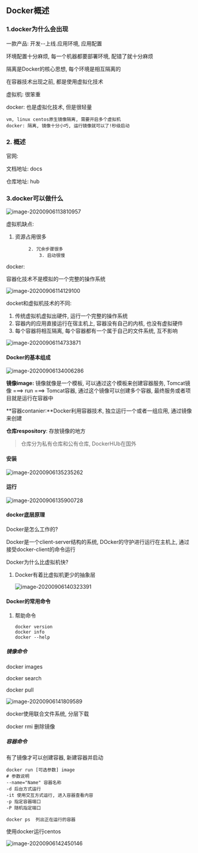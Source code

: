 ## Docker概述

### 1.docker为什么会出现

一款产品: 开发--上线.应用环境, 应用配置

环境配置十分麻烦, 每一个机器都要部署环境, 配错了就十分麻烦

隔离是Docker的核心思想, 每个环境是相互隔离的



在容器技术出现之前, 都是使用虚拟化技术

虚拟机: 很笨重

docker: 也是虚拟化技术, 但是很轻量

```
vm, linux centos原生镜像隔离, 需要开启多个虚拟机
docker: 隔离, 镜像十分小巧, 运行镜像就可以了!秒级启动
```



### 2. 概述

官网:

文档地址: docs

仓库地址: hub



### 3.docker可以做什么

![image-20200906113810957](E:\learningNotes\Docker\pic\image-20200906113810957.png)

虚拟机缺点:

1. 资源占用很多

			2. 冗余步骤很多
      			3. 启动很慢



docker:

容器化技术不是模拟的一个完整的操作系统

![image-20200906114129100](E:\learningNotes\Docker\pic\image-20200906114129100.png)

docket和虚拟机技术的不同:

1. 传统虚拟机虚拟出硬件, 运行一个完整的操作系统
2. 容器内的应用直接运行在宿主机上, 容器没有自己的内核, 也没有虚拟硬件
3. 每个容器将相互隔离, 每个容器都有一个属于自己的文件系统, 互不影响



![image-20200906114733871](E:\learningNotes\Docker\pic\image-20200906114733871.png)



#### Docker的基本组成

![image-20200906134006286](E:\learningNotes\Docker\pic\image-20200906134006286.png)

**镜像image:** 镜像就像是一个模板, 可以通过这个模板来创建容器服务, Tomcat镜像 ===> run  ===> Tomcat容器, 通过这个镜像可以创建多个容器, 最终服务或者项目就是运行在容器中

**容器contanier:**Docker利用容器技术, 独立运行一个或者一组应用, 通过镜像来创建

**仓库respository**: 存放镜像的地方

> 仓库分为私有仓库和公有仓库, DockerHUb在国外



#### 安装

![image-20200906135235262](E:\learningNotes\Docker\pic\image-20200906135235262.png)



#### 运行

![image-20200906135900728](E:\learningNotes\Docker\pic\image-20200906135900728.png)



#### docker底层原理

Docker是怎么工作的?

Docker是一个client-server结构的系统, DOcker的守护进行运行在主机上, 通过接受docker-client的命令运行



Docker为什么比虚拟机快?

1. Docker有着比虚拟机更少的抽象层

   ![image-20200906140323391](E:\learningNotes\Docker\pic\image-20200906140323391.png)



#### Docker的常用命令

1. 帮助命令

   ```
   docker version
   docker info
   docker --help
   ```



##### 镜像命令

docker images

docker search

docker pull

![image-20200906141809589](E:\learningNotes\Docker\pic\image-20200906141809589.png)

docker使用联合文件系统, 分层下载

docker rmi 删除镜像

##### 容器命令

有了镜像才可以创建容器, 新建容器并启动

```shell
docker run [可选参数] image
# 参数说明
--name="Name" 容器名称
-d 后台方式运行
-it 使用交互方式运行, 进入容器查看内容
-p 指定容器端口
-P 随机指定端口

docker ps  列出正在运行的容器
```

使用docker运行centos

![image-20200906142450146](E:\learningNotes\Docker\pic\image-20200906142450146.png)


